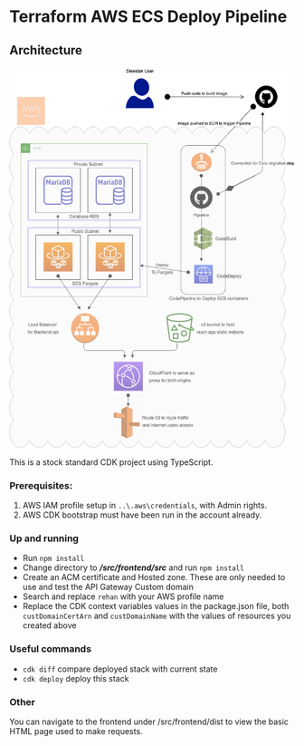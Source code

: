 # Terraform AWS ECS Deploy Pipeline

##  Architecture
<img src="https://github.com/nana808-git/actions/blob/master/.github/workflows/sleestak.png?raw=true" width="650px">

This is a stock standard CDK project using TypeScript. 

### Prerequisites:
1. AWS IAM profile setup in `..\.aws\credentials`, with Admin rights.
3. AWS CDK bootstrap must have been run in the account already.

### Up and running
 * Run `npm install`
 * Change directory to ***/src/frontend/src*** and run `npm install`
 * Create an ACM certificate and Hosted zone. These are only needed to use and test the API Gateway Custom domain
 * Search and replace `rehan` with your AWS profile name
 * Replace the CDK context variables values in the package.json file, both `custDomainCertArn` and `custDomainName` 
 with the values of resources you created above

### Useful commands
 * `cdk diff`                   compare deployed stack with current state
 * `cdk deploy`                 deploy this stack

### Other
You can navigate to the frontend under /src/frontend/dist to view the basic HTML page used to make requests.